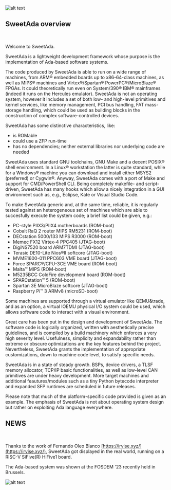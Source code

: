 
![alt text](https://www.sweetada.org/images/banner.jpg)

<scroll down for the news>

## SweetAda overview
&nbsp;

Welcome to SweetAda.

SweetAda is a lightweight development framework whose purpose is the
implementation of Ada-based software systems.

The code produced by SweetAda is able to run on a wide range of machines, from
ARM&reg; embedded boards up to x86-64-class machines, as well as MIPS&reg; machines
and Virtex&reg;/Spartan&reg; PowerPC&reg;/MicroBlaze&reg; FPGAs. It could theoretically
run even on System/390&reg; IBM&reg; mainframes (indeed it runs on the Hercules
emulator). SweetAda is not an operating system, however it includes a set of both low-
and high-level primitives and kernel services, like memory management, PCI bus handling,
FAT mass-storage handling, which could be used as building blocks in the construction of
complex software-controlled devices.

SweetAda has some distinctive characteristics, like:
- is ROMable
- could use a ZFP run-time
- has no dependencies; neither external libraries nor underlying code are needed

SweetAda uses standard GNU toolchains, GNU Make and a decent POSIX&reg; shell
environment. In a Linux&reg; workstation the latter is quite standard, while for a
Windows&#174; machine you can download and install either MSYS2 (preferred) or
Cygwin&reg;. Anyway, SweetAda comes with a port of Make and support for CMD/PowerShell
CLI. Being completely makefile- and script- driven, SweetAda has many hooks which
allow a nicely integration in a GUI environment such as, e.g., Eclipse, Kate or Visual
Studio Code.

To make SweetAda generic and, at the same time, reliable, it is regularly
tested against an heterogeneous set of machines which are able to succesfully
execute the system code; a brief list could be given, e.g.:

- PC-style PIIX3/PIIX4 motherboards (ROM-boot)
- Cobalt RaQ 2 router MIPS RM5231 (ROM-boot)
- DECstation 5000/133 MIPS R3000 (ROM-boot)
- Memec FX12 Virtex-4 PPC405 (JTAG-boot)
- DigiNS7520 board ARM7TDMI (JTAG-boot)
- Terasic DE10-Lite Nios&reg;II softcore (JTAG-boot)
- MVME1600-011 PPC603 VME board (JTAG-boot)
- Force SPARC&reg;/CPU-3CE VME board (ROM-boot)
- Malta&trade; MIPS (ROM-boot)
- M5235BCC ColdFire development board (ROM-boot)
- SPARCstation&trade; 5 (ROM-boot)
- Spartan 3E MicroBlaze softcore (JTAG-boot)
- Raspberry Pi&trade; 3 ARMv8 (microSD-boot)

Some machines are supported through a virtual emulator like QEMU&trade, and as
an option, a virtual IOEMU physical I/O system could be used, which allows software
code to interact with a visual environment.

Great care has been put in the design and development of SweetAda.
The software code is logically organized, written with aesthetically precise
guidelines, and is compiled by a build machinery which enforces a very high
severity level. Usefulness, simplicity and expandability rather than extreme
or obscure optimizations are the key features behind the project. Nevertheless,
SweetAda grants the implementation of appropriate customizations, down to
machine code level, to satisfy specific needs.

SweetAda is in a state of steady growth. BSPs, device drivers, a TLSF memory
allocator, TCP/IP basic functionalities, as well as low-level CAN primitives
are under heavy development. More target machines and additional feautures/modules
such as a tiny Python bytecode interpreter and expanded SFP runtimes are scheduled
in future releases.

Please note that much of the platform-specific code provided is given as an
example. The emphasis of SweetAda is not about operating system design but
rather on exploiting Ada language everywhere.

## NEWS
&nbsp;

Thanks to the work of Fernando Oleo Blanco [https://irvise.xyz/](https://irvise.xyz/), SweetAda got displayed
in the real world, running on a RISC-V SiFive(R) HiFive1 board.

The Ada-based system was shown at the FOSDEM '23 recently held in Brussels.

![alt text](https://media.licdn.com/dms/image/D4D22AQG6cf0OrSKm1A/feedshare-shrink_800/0/1686850573412?e=1690416000&v=beta&t=Bl5qFP6hv9ERZaaeCG-BGP_3s1g6epdgf5hQDuB5vFo)

